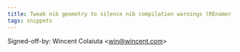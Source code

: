 ```yaml
---
title: Tweak nib geometry to silence nib compilation warnings (REnamer, 090e5d1)
tags: snippets
---
```


Signed-off-by: Wincent Colaiuta &lt;win@wincent.com&gt;
